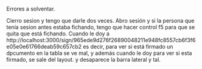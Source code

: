 Errores a solventar.

Cierro sesion y tengo que darle dos veces.
Abro sesión y si la persona que tenía sesion antes estaba fichando, tengo que hacer control f5 para que se quita que está fichando.
Cuando le doy a http://localhost:3000/sign/965ede9d276f26890048211e948fc8557cb6f3f6e05e0e61766deab59c657cb2 es decir, para ver si está firmado un dpcumento en la tabla se ve mal, y además cuando le doy para ver si esta firmado, se sale del layout. y desaparece la barra lateral y tal.